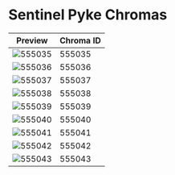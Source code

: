 # Sentinel Pyke Chromas

| Preview | Chroma ID |
|---------|-----------|
| ![555035](https://raw.communitydragon.org/latest/plugins/rcp-be-lol-game-data/global/default/v1/champion-chroma-images/555/555035.png) | 555035 |
| ![555036](https://raw.communitydragon.org/latest/plugins/rcp-be-lol-game-data/global/default/v1/champion-chroma-images/555/555036.png) | 555036 |
| ![555037](https://raw.communitydragon.org/latest/plugins/rcp-be-lol-game-data/global/default/v1/champion-chroma-images/555/555037.png) | 555037 |
| ![555038](https://raw.communitydragon.org/latest/plugins/rcp-be-lol-game-data/global/default/v1/champion-chroma-images/555/555038.png) | 555038 |
| ![555039](https://raw.communitydragon.org/latest/plugins/rcp-be-lol-game-data/global/default/v1/champion-chroma-images/555/555039.png) | 555039 |
| ![555040](https://raw.communitydragon.org/latest/plugins/rcp-be-lol-game-data/global/default/v1/champion-chroma-images/555/555040.png) | 555040 |
| ![555041](https://raw.communitydragon.org/latest/plugins/rcp-be-lol-game-data/global/default/v1/champion-chroma-images/555/555041.png) | 555041 |
| ![555042](https://raw.communitydragon.org/latest/plugins/rcp-be-lol-game-data/global/default/v1/champion-chroma-images/555/555042.png) | 555042 |
| ![555043](https://raw.communitydragon.org/latest/plugins/rcp-be-lol-game-data/global/default/v1/champion-chroma-images/555/555043.png) | 555043 |